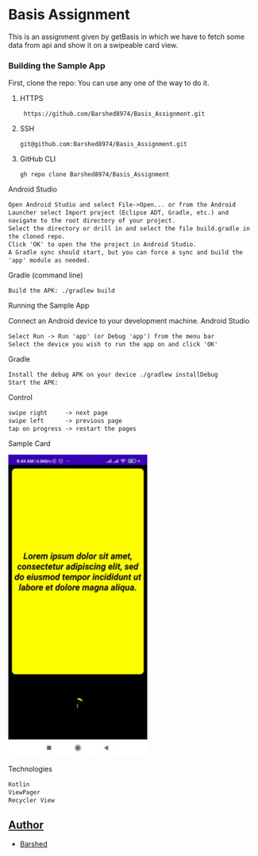 # Basis Assignment
 
This is an assignment given by getBasis in which we have to fetch some data from api and show it on a swipeable card view.

### Building the Sample App

First, clone the repo:
You can use any one of the way to do it.

1. HTTPS

        https://github.com/Barshed8974/Basis_Assignment.git

2. SSH

       git@github.com:Barshed8974/Basis_Assignment.git

3. GitHub CLI

       gh repo clone Barshed8974/Basis_Assignment


Android Studio

    Open Android Studio and select File->Open... or from the Android Launcher select Import project (Eclipse ADT, Gradle, etc.) and navigate to the root directory of your project.
    Select the directory or drill in and select the file build.gradle in the cloned repo.
    Click 'OK' to open the the project in Android Studio.
    A Gradle sync should start, but you can force a sync and build the 'app' module as needed.

Gradle (command line)

    Build the APK: ./gradlew build

Running the Sample App

Connect an Android device to your development machine.
Android Studio

    Select Run -> Run 'app' (or Debug 'app') from the menu bar
    Select the device you wish to run the app on and click 'OK'

Gradle

    Install the debug APK on your device ./gradlew installDebug
    Start the APK: 
Control

    swipe right     -> next page
    swipe left      -> previous page
    tap on progress -> restart the pages 
 
 Sample Card
 
 <img src="Screenshot_2022-01-20-08-44-05-229_vp.ali.basisassignment(1).jpg" width="280"  />
 

Technologies

    Kotlin
    ViewPager
    Recycler View
    
    
    
  ## [Author](#Contributors)

- [Barshed](https://github.com/Barshed8974)
